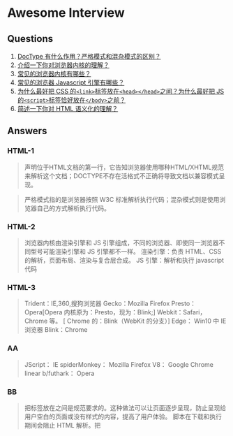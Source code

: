 # Awesome Interview

<!-- ## 目录

1.  [HTML](HTML.md)
1.  [CSS](CSS.md)
1.  [Javascript](Javascript.md)
# HTML Questions -->

## Questions

1.  [DocType 有什么作用？严格模式和混杂模式的区别？](#HTML-1)
1.  [介绍一下你对浏览器内核的理解？](#HTML-2)
1.  [常见的浏览器内核有哪些？](#HTML-3)
1.  [常见的浏览器 Javascript 引擎有哪些？](#AA)
1.  [为什么最好把 CSS 的`<link>`标签放在`<head></head>`之间？为什么最好把 JS 的`<script>`标签恰好放在`</body>`之前？](#BB)
1.  [简述一下你对 HTML 语义化的理解？](#CC)

## Answers

### HTML-1

> <!DOCTYPE>声明位于HTML文档的第一行，它告知浏览器使用哪种HTML/XHTML规范来解析这个文档；DOCTYPE不存在活格式不正确将导致文档以兼容模式呈现。

> 严格模式指的是浏览器按照 W3C 标准解析执行代码；混杂模式则是使用浏览器自己的方式解析执行代码。

### HTML-2

> 浏览器内核由渲染引擎和 JS 引擎组成，不同的浏览器、即使同一浏览器不同型号可能渲染引擎和 JS 引擎都不一样。
> 渲染引擎：负责 HTML、CSS 的解析，页面布局、渲染与复合层合成。
> JS 引擎：解析和执行 javascript 代码

### HTML-3

> Trident：IE,360,搜狗浏览器
> Gecko：Mozilla Firefox
> Presto：Opera[Opera 内核原为：Presto，现为：Blink;]
> Webkit：Safari，Chrome 等。 [ Chrome 的：Blink（WebKit 的分支）]
> Edge： Win10 中 IE 浏览器
> Blink：Chrome

### AA

> JScript： IE
> spiderMonkey： Mozilla Firefox
> V8： Google Chrome
> linear b/futhark： Opera

### BB

> 把<link>标签放在<head></head>之间是规范要求的。这种做法可以让页面逐步呈现，防止呈现给用户空白的页面或没有样式的内容，提高了用户体验。
> 脚本在下载和执行期间会阻止 HTML 解析。把<script>标签放在底部，保证 HTML 首先完成解析，将页面尽早呈现给用户。

### CC

> 用正确的标签做正确的事情。
> html 语义化让页面的内容结构化，结构更清晰，便于对浏览器、搜索引擎解析;
> 即使在没有样式 CSS 情况下也以一种文档格式显示，并且是容易阅读的;
> 搜索引擎的爬虫也依赖于 HTML 标记来确定上下文和各个关键字的权重，利于 SEO;
> 使阅读源代码的人对网站更容易将网站分块，便于阅读维护理解。
